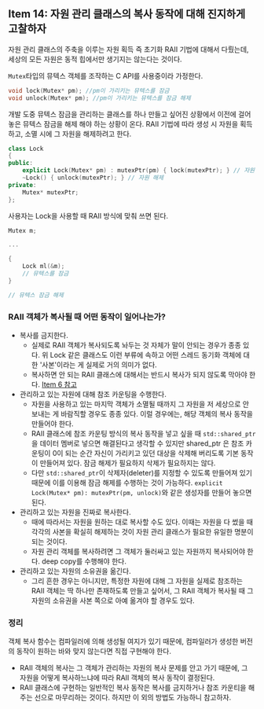 ## Item 14: 자원 관리 클래스의 복사 동작에 대해 진지하게 고찰하자

자원 관리 클래스의 주축을 이루는 자원 획득 즉 초기화 RAII 기법에 대해서 다뤘는데, 세상의 모든 자원은 동적 힙에서만 생기지는 않는다는 것이다.

`Mutex`타입의 뮤텍스 객체를 조작하는 C API를 사용중이라 가정한다.

```cpp
void lock(Mutex* pm); //pm이 가리키는 뮤텍스를 잠금
void unlock(Mutex* pm); //pm이 가리키는 뮤텍스를 잠금 해제
```

개발 도중 뮤텍스 잠금을 관리하는 클래스를 하나 만들고 싶어진 상황에서 이전에 걸어 놓은 뮤텍스 잠금을 해제 해야 하는 상황이 온다. RAII 기법에 따라 생성 시 자원을 획득하고, 소멸 시에 그 자원을 해제하려고 한다.

```cpp
class Lock
{
public:
    explicit Lock(Mutex* pm) : mutexPtr(pm) { lock(mutexPtr); } // 자원 획득
    ~Lock() { unlock(mutexPtr); } // 자원 해제
private:
    Mutex* mutexPtr;
};
```

사용자는 Lock을 사용할 때 RAII 방식에 맞춰 쓰면 된다.

```cpp
Mutex m;

...

{
    Lock ml(&m);
    // 뮤텍스를 잠금
}

// 뮤텍스 잠금 해제
```

### RAII 객체가 복사될 때 어떤 동작이 일어나는가?

- 복사를 금지한다.
  - 실제로 RAII 객체가 복사되도록 놔두는 것 자체가 말이 안되는 경우가 종종 있다. 위 Lock 같은 클래스도 이런 부류에 속하고 어떤 스레드 동기화 객체에 대한 '사본'이라는 게 실제로 거의 의미가 없다.
  - 복사하면 안 되는 RAII 클래스에 대해서는 반드시 복사가 되지 않도록 막아야 한다. [Item 6 참고](https://github.com/fkdl0048/BookReview/issues/283)
- 관리하고 있는 자원에 대해 참조 카운팅을 수행한다.
  - 자원을 사용하고 있는 마지막 객체가 소멸될 때까지 그 자원을 저 세상으로 안 보내는 게 바람직할 경우도 종종 있다. 이럴 경우에는, 해당 객체의 복사 동작을 만들어야 한다.
  - RAII 클래스에 참조 카운팅 방식의 복사 동작을 넣고 싶을 때 `std::shared_ptr`을 데이터 멤버로 넣으면 해결된다고 생각할 수 있지만 shared_ptr 은 참조 카운팅이 0이 되는 순간 자신이 가리키고 있던 대상을 삭제해 버리도록 기본 동작이 만들어져 있다. 잠금 해제가 필요하지 삭제가 필요하지는 않다.
  - 다만 `std::shared_ptr`이 삭제자(deleter)를 지정할 수 있도록 만들어져 있기 때문에 이를 이용해 잠금 해제를 수행하는 것이 가능하다. `explicit Lock(Mutex* pm): mutexPtr(pm, unlock)`와 같은 생성자를 만들어 놓으면 된다.
- 관리하고 있는 자원을 진짜로 복사한다.
  - 때에 따라서는 자원을 원하는 대로 복사할 수도 있다. 이때는 자원을 다 썼을 때 각각의 사본을 확실히 해제하는 것이 자원 관리 클래스가 필요한 유일한 명분이 되는 것이다.
  - 자원 관리 객체를 복사하려면 그 객체가 둘러싸고 있는 자원까지 복사되어야 한다. deep copy를 수행해야 한다.
- 관리하고 있는 자원의 소유권을 옮긴다.
  - 그리 흔한 경우는 아니지만, 특정한 자원에 대해 그 자원을 실제로 참조하는 RAII 객체는 딱 하나만 존재하도록 만들고 싶어서, 그 RAII 객체가 복사될 때 그 자원의 소유권을 사본 쪽으로 아예 옮겨야 할 경우도 있다.

### 정리

객체 복사 함수는 컴파일러에 의해 생성될 여지가 있기 때문에, 컴파일러가 생성한 버전의 동작이 원하는 바와 맞지 않는다면 직접 구현해야 한다.

- RAII 객체의 복사는 그 객체가 관리하는 자원의 복사 문제를 안고 가기 때문에, 그 자원을 어떻게 복사하느냐에 따라 RAII 객체의 복사 동작이 결정된다.
- RAII 클래스에 구현하는 일반적인 복사 동작은 복사를 금지하거나 참조 카운티을 해 주는 선으로 마무리하는 것이다. 하지만 이 외의 방법도 가능하니 참고하자.
